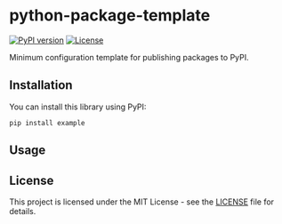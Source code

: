 # python-package-template

[![PyPI version](https://badge.fury.io/py/example.svg)](https://badge.fury.io/py/example)
[![License](https://img.shields.io/badge/license-MIT-blue.svg)](https://opensource.org/licenses/MIT)

Minimum configuration template for publishing packages to PyPI.

## Installation

You can install this library using PyPI:

```shell
pip install example
```

## Usage

## License

This project is licensed under the MIT License - see the [LICENSE](LICENSE) file for details.
